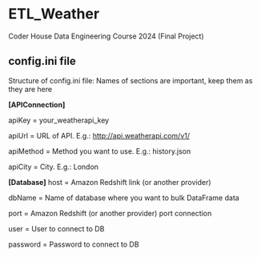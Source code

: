 # ETL_Weather

 Coder House Data Engineering Course 2024 (Final Project)

## config.ini file

Structure of config.ini file:
Names of sections are important, keep them as they are here

__[APIConnection]__

apiKey = your_weatherapi_key

apiUrl = URL of API. E.g.: http://api.weatherapi.com/v1/

apiMethod = Method you want to use. E.g.: history.json

apiCity = City. E.g.: London

__[Database]__
host = Amazon Redshift link (or another provider)

dbName = Name of database where you want to bulk DataFrame data

port = Amazon Redshift (or another provider) port connection

user = User to connect to DB

password = Password to connect to DB
